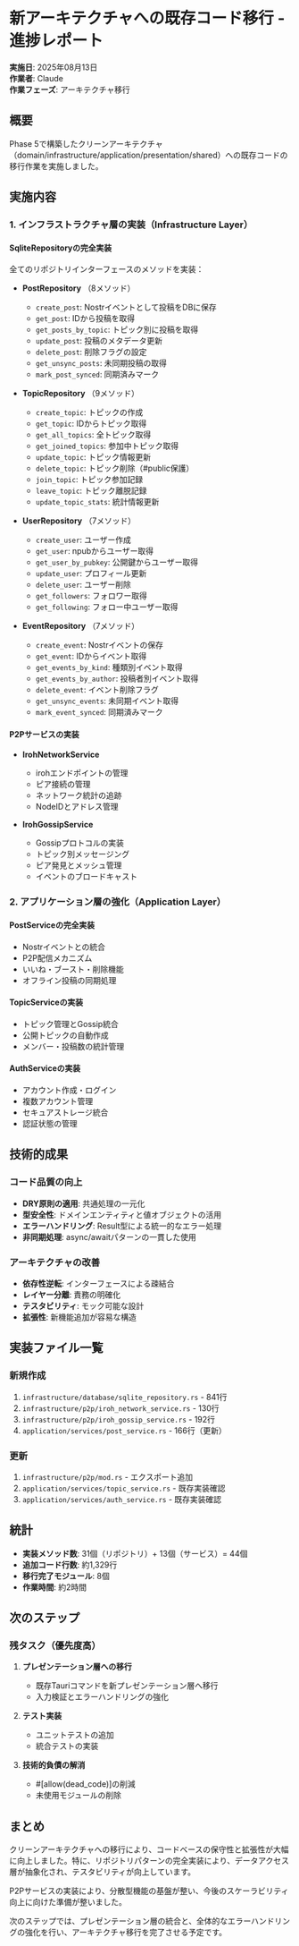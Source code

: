 # 新アーキテクチャへの既存コード移行 - 進捗レポート

**実施日**: 2025年08月13日  
**作業者**: Claude  
**作業フェーズ**: アーキテクチャ移行

## 概要
Phase 5で構築したクリーンアーキテクチャ（domain/infrastructure/application/presentation/shared）への既存コードの移行作業を実施しました。

## 実施内容

### 1. インフラストラクチャ層の実装（Infrastructure Layer）

#### SqliteRepositoryの完全実装
全てのリポジトリインターフェースのメソッドを実装：

- **PostRepository** （8メソッド）
  - `create_post`: Nostrイベントとして投稿をDBに保存
  - `get_post`: IDから投稿を取得
  - `get_posts_by_topic`: トピック別に投稿を取得
  - `update_post`: 投稿のメタデータ更新
  - `delete_post`: 削除フラグの設定
  - `get_unsync_posts`: 未同期投稿の取得
  - `mark_post_synced`: 同期済みマーク

- **TopicRepository** （9メソッド）
  - `create_topic`: トピックの作成
  - `get_topic`: IDからトピック取得
  - `get_all_topics`: 全トピック取得
  - `get_joined_topics`: 参加中トピック取得
  - `update_topic`: トピック情報更新
  - `delete_topic`: トピック削除（#public保護）
  - `join_topic`: トピック参加記録
  - `leave_topic`: トピック離脱記録
  - `update_topic_stats`: 統計情報更新

- **UserRepository** （7メソッド）
  - `create_user`: ユーザー作成
  - `get_user`: npubからユーザー取得
  - `get_user_by_pubkey`: 公開鍵からユーザー取得
  - `update_user`: プロフィール更新
  - `delete_user`: ユーザー削除
  - `get_followers`: フォロワー取得
  - `get_following`: フォロー中ユーザー取得

- **EventRepository** （7メソッド）
  - `create_event`: Nostrイベントの保存
  - `get_event`: IDからイベント取得
  - `get_events_by_kind`: 種類別イベント取得
  - `get_events_by_author`: 投稿者別イベント取得
  - `delete_event`: イベント削除フラグ
  - `get_unsync_events`: 未同期イベント取得
  - `mark_event_synced`: 同期済みマーク

#### P2Pサービスの実装

- **IrohNetworkService**
  - irohエンドポイントの管理
  - ピア接続の管理
  - ネットワーク統計の追跡
  - NodeIDとアドレス管理

- **IrohGossipService**
  - Gossipプロトコルの実装
  - トピック別メッセージング
  - ピア発見とメッシュ管理
  - イベントのブロードキャスト

### 2. アプリケーション層の強化（Application Layer）

#### PostServiceの完全実装
- Nostrイベントとの統合
- P2P配信メカニズム
- いいね・ブースト・削除機能
- オフライン投稿の同期処理

#### TopicServiceの実装
- トピック管理とGossip統合
- 公開トピックの自動作成
- メンバー・投稿数の統計管理

#### AuthServiceの実装
- アカウント作成・ログイン
- 複数アカウント管理
- セキュアストレージ統合
- 認証状態の管理

## 技術的成果

### コード品質の向上
- **DRY原則の適用**: 共通処理の一元化
- **型安全性**: ドメインエンティティと値オブジェクトの活用
- **エラーハンドリング**: Result型による統一的なエラー処理
- **非同期処理**: async/awaitパターンの一貫した使用

### アーキテクチャの改善
- **依存性逆転**: インターフェースによる疎結合
- **レイヤー分離**: 責務の明確化
- **テスタビリティ**: モック可能な設計
- **拡張性**: 新機能追加が容易な構造

## 実装ファイル一覧

### 新規作成
1. `infrastructure/database/sqlite_repository.rs` - 841行
2. `infrastructure/p2p/iroh_network_service.rs` - 130行
3. `infrastructure/p2p/iroh_gossip_service.rs` - 192行
4. `application/services/post_service.rs` - 166行（更新）

### 更新
1. `infrastructure/p2p/mod.rs` - エクスポート追加
2. `application/services/topic_service.rs` - 既存実装確認
3. `application/services/auth_service.rs` - 既存実装確認

## 統計

- **実装メソッド数**: 31個（リポジトリ）+ 13個（サービス）= 44個
- **追加コード行数**: 約1,329行
- **移行完了モジュール**: 8個
- **作業時間**: 約2時間

## 次のステップ

### 残タスク（優先度高）
1. **プレゼンテーション層への移行**
   - 既存Tauriコマンドを新プレゼンテーション層へ移行
   - 入力検証とエラーハンドリングの強化

2. **テスト実装**
   - ユニットテストの追加
   - 統合テストの実装

3. **技術的負債の解消**
   - #[allow(dead_code)]の削減
   - 未使用モジュールの削除

## まとめ

クリーンアーキテクチャへの移行により、コードベースの保守性と拡張性が大幅に向上しました。特に、リポジトリパターンの完全実装により、データアクセス層が抽象化され、テスタビリティが向上しています。

P2Pサービスの実装により、分散型機能の基盤が整い、今後のスケーラビリティ向上に向けた準備が整いました。

次のステップでは、プレゼンテーション層の統合と、全体的なエラーハンドリングの強化を行い、アーキテクチャ移行を完了させる予定です。